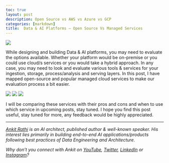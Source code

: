 ```yaml
---
toc: true
layout: post
description: Open Source vs AWS vs Azure vs GCP 
categories: [markdown]
title:  Data & AI Platforms — Open Source Vs Managed Services 
---
```


![](https://cdn-images-1.medium.com/max/1500/1*Svz8nTTFVj8OAdZMhrCiiQ.png)

While designing and building Data & AI platforms, you may need to evaluate the options available. Whether your platform would be on-premise or you could use cloud/s services or you would take a hybrid approach.
In any case, you may need to look and evaluate various tools & services for your ingestion, storage, process/analysis and serving layers.
In this post, I have mapped open-source and popular managed cloud services to make our evaluation process a bit easier.

![](https://cdn-images-1.medium.com/max/1500/1*-lxchArCT3aAPsBWjS-cBQ.png)
![](https://cdn-images-1.medium.com/max/1500/1*0wyyPh2jLjFs9-e5YRE4UA.png)
![](https://cdn-images-1.medium.com/max/1500/1*29JnAqIQuw58X1OCYGPROg.png)

I will be comparing these services with their pros and cons and when to use which service in upcoming posts, stay tuned.
I hope you find this post useful, stay tuned for more, any feedback would be highly appreciated.

------------------------------------------------------------------------

[*Ankit Rathi*](https://www.ankitrathi.com/) *is an AI architect, published author & well-known speaker. His interest lies primarily in building end-to-end AI applications/products following best practices of Data Engineering and Architecture.*

*Why don’t you connect with Ankit on* [*YouTube*](https://www.youtube.com/channel/UCrIv4EU2tFX8VhhT0oCnDnw)*,* [*Twitter*](https://twitter.com/rathiankit)*,* [*LinkedIn*](https://www.linkedin.com/in/ankitrathi/) *or* [*Instagram*](https://instagram.com/ankitrathi/)*?*
